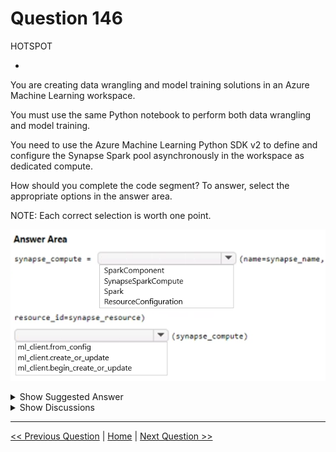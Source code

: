 # Question 146

HOTSPOT

-

You are creating data wrangling and model training solutions in an Azure Machine Learning workspace.

You must use the same Python notebook to perform both data wrangling and model training.

You need to use the Azure Machine Learning Python SDK v2 to define and configure the Synapse Spark pool asynchronously in the workspace as dedicated compute.

How should you complete the code segment? To answer, select the appropriate options in the answer area.

NOTE: Each correct selection is worth one point.

![Question Image](../images/q146_q_image496.png)

<details>
  <summary>Show Suggested Answer</summary>

<img src="../images/q146_ans_0_image497.png" alt="Answer Image"><br>

</details>

<details>
  <summary>Show Discussions</summary>

<blockquote><p><strong>sai384957324</strong> <code>(Thu 10 Oct 2024 21:29)</code> - <em>Upvotes: 1</em></p><p>correct</p></blockquote>
<blockquote><p><strong>TA_</strong> <code>(Wed 25 Sep 2024 10:40)</code> - <em>Upvotes: 1</em></p><p>This or very similar on exam 15-03-2024. Several questions related to Synapse Spark</p></blockquote>
<blockquote><p><strong>damaldon</strong> <code>(Fri 12 Jan 2024 20:07)</code> - <em>Upvotes: 2</em></p><p>Correct.</p></blockquote>
<blockquote><p><strong>Batman160591</strong> <code>(Wed 20 Dec 2023 23:55)</code> - <em>Upvotes: 1</em></p><p>Seems correct</p></blockquote>

</details>

---

[<< Previous Question](question_145.md) | [Home](/index.md) | [Next Question >>](question_147.md)
